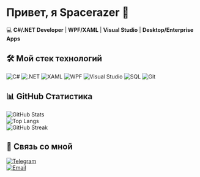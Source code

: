# Привет, я Spacerazer 👋  
💻 **C#/.NET Developer** | **WPF/XAML** | **Visual Studio** | **Desktop/Enterprise Apps**  

## 🛠️ Мой стек технологий  
![C#](https://img.shields.io/badge/C%23-239120?style=for-the-badge&logo=c-sharp&logoColor=white)
![.NET](https://img.shields.io/badge/.NET-512BD4?style=for-the-badge&logo=dotnet&logoColor=white)
![XAML](https://img.shields.io/badge/XAML-0C54C2?style=for-the-badge&logo=xaml&logoColor=white)
![WPF](https://img.shields.io/badge/WPF-0C54C2?style=for-the-badge&logo=.net&logoColor=white)
![Visual Studio](https://img.shields.io/badge/Visual_Studio-5C2D91?style=for-the-badge&logo=visual-studio&logoColor=white)
![SQL](https://img.shields.io/badge/SQL-4479A1?style=for-the-badge&logo=postgresql&logoColor=white)
![Git](https://img.shields.io/badge/Git-F05032?style=for-the-badge&logo=git&logoColor=white)

## 📊 GitHub Статистика  
![GitHub Stats](https://github-readme-stats.vercel.app/api?username=Spacerazer&show_icons=true&theme=dracula&hide_border=true&bg_color=0D1117)  
![Top Langs](https://github-readme-stats.vercel.app/api/top-langs/?username=Spacerazer&layout=compact&theme=dracula&hide_border=true&bg_color=0D1117&langs_count=6&hide=html,css)  
![GitHub Streak](https://streak-stats.demolab.com/?user=Spacerazer&theme=nightowl&hide_border=true)  


## 🤝 Связь со мной  
[![Telegram](https://img.shields.io/badge/Telegram-26A5E4?style=for-the-badge&logo=telegram&logoColor=white)](https://t.me/Spacerazer)  
[![Email](https://img.shields.io/badge/Email-D14836?style=for-the-badge&logo=gmail&logoColor=white)](mailto:spacerazer1123123@gmail.com)  
